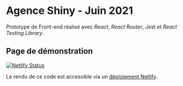 # Agence Shiny - Juin 2021

Prototype de Front-end réalisé avec _React_, _React Router_, _Jest_ et _React Testing Library_.

## Page de démonstration

[![Netlify Status](https://api.netlify.com/api/v1/badges/d56beb6d-e8b4-4e84-979d-5c44f0f3c34b/deploy-status)](https://app.netlify.com/sites/ecstatic-johnson-2ed0d5/deploys)

Le rendu de ce code est accessible via un [déploiement Netlify](https://60f05dc1e62a1510d198892d--ecstatic-johnson-2ed0d5.netlify.app/).
